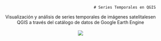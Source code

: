                                              # Series Temporales en QGIS
<p align="center">
  Visualización y análisis de series temporales de imágenes satelitalesen QGIS a través del catálogo de datos de Google Earth Engine
  <br><br>
  <img src="https://user-images.githubusercontent.com/80126056/114627167-6fc42200-9c7a-11eb-9da2-d1997bfca4b6.png">
</p>
